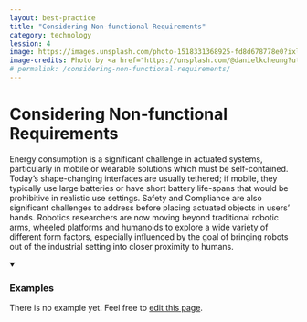 ```yaml
---
layout: best-practice
title: "Considering Non-functional Requirements"
category: technology
lession: 4
image: https://images.unsplash.com/photo-1518331368925-fd8d678778e0?ixlib=rb-1.2.1&ixid=eyJhcHBfaWQiOjEyMDd9&auto=format&fit=crop&w=1350&q=80
image-credits: Photo by <a href="https://unsplash.com/@danielkcheung?utm_source=unsplash&amp;utm_medium=referral&amp;utm_content=creditCopyText">Daniel Cheung</a> on <a href="/s/photos/plug?utm_source=unsplash&amp;utm_medium=referral&amp;utm_content=creditCopyText">Unsplash</a>
# permalink: /considering-non-functional-requirements/
---
```


# Considering Non-functional Requirements
Energy consumption is a significant challenge in actuated systems, particularly in mobile or wearable solutions which must be self-contained. Today’s shape-changing interfaces are usually tethered; if mobile, they typically use large batteries or have short battery life-spans that would be prohibitive in realistic use settings. Safety and Compliance are also significant challenges to address before placing actuated objects in users’ hands. Robotics researchers are now moving beyond traditional robotic arms, wheeled platforms and humanoids to explore a wide variety of different form factors, especially influenced by the goal of bringing robots out of the industrial setting into closer proximity to humans.

<details markdown="1" open>
<summary><h3>Examples</h3></summary> 
There is no example yet. Feel free to <a href="{{ site.repo }}/edit/master/{{ page.path }}" target="_blank"><i class="fa fa-edit fa-fw"></i> edit this page</a>.
</details>

